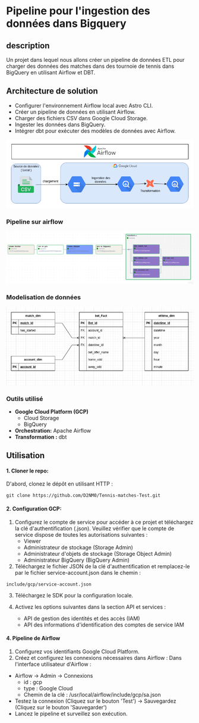 
# Pipeline pour l'ingestion des données dans Bigquery

## description
Un projet dans lequel nous allons créer un pipeline de données ETL pour charger des données des matches dans des tournoie de tennis dans BigQuery en utilisant Airflow et DBT.

## Architecture de solution 

- Configurer l'environnement Airflow local avec Astro CLI.
- Créer un pipeline de données en utilisant Airflow.
- Charger des fichiers CSV dans Google Cloud Storage.
- Ingester les données dans BigQuery.
- Intégrer dbt pour exécuter des modèles de données avec Airflow.


<img src="images/arch.png" alt="Architecture" style="width:600px;"/>

### Pipeline sur airflow 
<img src="images/airflow.png" alt="pipeline" style="width:600px;"/>

### Modelisation de données
<img src="images/modeling.png" alt="Architecture" style="width:600px;"/>

### Outils utilisé 
- **Google Cloud Platform (GCP)**
  - Cloud Storage
  - BigQuery
- **Orchestration:** Apache Airflow
- **Transformation :** dbt

## Utilisation
#### 1. Cloner le repo:
D'abord, clonez le dépôt en utilisant HTTP :
```
git clone https://github.com/D2NM0/Tennis-matches-Test.git
```


#### 2. Configuration GCP:

1. Configurez le compte de service pour accéder à ce projet et téléchargez la clé d'authentification (.json). Veuillez vérifier que le compte de service dispose de toutes les autorisations suivantes :
    - Viewer
    - Administrateur de stockage (Storage Admin)
    - Administrateur d'objets de stockage (Storage Object Admin)
    - Administrateur BigQuery (BigQuery Admin)
2. Téléchargez le fichier JSON de la clé d'authentification et remplacez-le par le fichier service-account.json dans le chemin :
```
include/gcp/service-account.json
```
3. Téléchargez le SDK pour la configuration locale.

4. Activez les options suivantes dans la section API et services :
    - API de gestion des identités et des accès (IAM)
    - API des informations d'identification des comptes de service IAM


#### 4. Pipeline de Airflow 
1. Configurez vos identifiants Google Cloud Platform.
2. Créez et configurez les connexions nécessaires dans Airflow :
Dans l'interface utilisateur d'Airflow :
- Airflow → Admin → Connexions
    - id : gcp
    - type : Google Cloud
    - Chemin de la clé : /usr/local/airflow/include/gcp/sa.json
- Testez la connexion (Cliquez sur le bouton 'Test') → Sauvegardez (Cliquez sur le bouton 'Sauvegarder')
- Lancez le pipeline et surveillez son exécution.